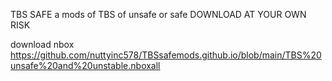 TBS SAFE
a mods of TBS of unsafe or safe
DOWNLOAD AT YOUR OWN RISK

download nbox https://github.com/nuttyinc578/TBSsafemods.github.io/blob/main/TBS%20unsafe%20and%20unstable.nboxall
